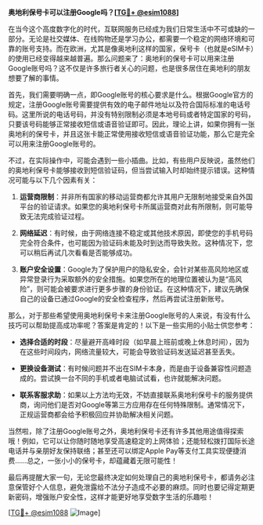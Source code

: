 **奥地利保号卡可以注册Google吗？[[TG💪+ @esim1088](https://t.me/s/esim1088)]**

在当今这个高度数字化的时代，互联网服务已经成为我们日常生活中不可或缺的一部分。无论是社交媒体、在线购物还是学习办公，都需要一个稳定的网络环境和可靠的账号支持。而在欧洲，尤其是像奥地利这样的国家，保号卡（也就是eSIM卡）的使用已经变得越来越普遍。那么问题来了：奥地利的保号卡可以用来注册Google账号吗？这不仅是许多旅行者关心的问题，也是很多居住在奥地利的朋友想要了解的事情。

首先，我们需要明确一点，即Google账号的核心要求是什么。根据Google官方的规定，注册Google账号需要提供有效的电子邮件地址以及符合国际标准的电话号码。这里所说的电话号码，并没有特别限制必须是本地号码或者特定国家的号码，只要该号码能够正常接收短信或语音验证即可。因此，理论上讲，如果你拥有一张奥地利的保号卡，并且这张卡能正常使用接收短信或语音验证功能，那么它是完全可以用来注册Google账号的。

不过，在实际操作中，可能会遇到一些小插曲。比如，有些用户反映说，虽然他们的奥地利保号卡能够接收到短信验证码，但当尝试输入时却始终提示错误。这种情况可能与以下几个因素有关：

1. **运营商限制**：并非所有国家的移动运营商都允许其用户无限制地接受来自外国平台的验证请求。如果您的奥地利保号卡所属运营商对此有所限制，则可能导致无法完成验证过程。
   
2. **网络延迟**：有时候，由于网络连接不稳定或其他技术原因，即使您的手机号码完全符合条件，也可能因为验证码未能及时到达而导致失败。这种情况下，您可以稍后再试几次看看是否能够成功。

3. **账户安全设置**：Google为了保护用户的隐私安全，会针对某些高风险地区或异常登录行为采取额外的安全措施。如果您所在的地理位置被认为是“高风险”，则可能会被要求进行更多步骤的身份验证。在这种情况下，建议先确保自己的设备已通过Google的安全检查程序，然后再尝试注册新账号。

那么，对于那些希望使用奥地利保号卡来注册Google账号的人来说，有没有什么技巧可以帮助提高成功率呢？答案是肯定的！以下是一些实用的小贴士供您参考：

- **选择合适的时段**：尽量避开高峰时段（如早晨上班前或晚上休息时间），因为在这些时间段内，网络流量较大，可能会导致验证码发送延迟甚至丢失。
  
- **更换设备测试**：有时候问题并不出在SIM卡本身，而是由于设备兼容性问题造成的。尝试换一台不同的手机或者电脑试试看，也许就能解决问题。

- **联系客服求助**：如果以上方法均无效，不妨直接联系奥地利保号卡的服务提供商，询问他们是否对Google等第三方应用存在任何特殊限制。通常情况下，正规运营商都会给予积极回应并协助解决相关问题。

当然啦，除了注册Google账号之外，奥地利保号卡还有许多其他用途值得探索哦！例如，它可以让你随时随地享受高速稳定的上网体验；还能轻松拨打国际长途电话并与亲朋好友保持联络；甚至还可以绑定Apple Pay等支付工具实现便捷消费……总之，一张小小的保号卡，却蕴藏着无限可能性！

最后再提醒大家一句，无论您最终决定如何处理自己的奥地利保号卡，都请务必注意保管好个人信息，避免泄露给不法分子造成不必要的麻烦。同时也要记得定期更新密码，增强账户安全性，这样才能更好地享受数字生活的乐趣啦！

[[TG💪+ @esim1088](https://t.me/s/esim1088) ![Image](https://i.postimg.cc/4NQfJmqS/Snipaste-2025-05-13-00-14-12.png)]